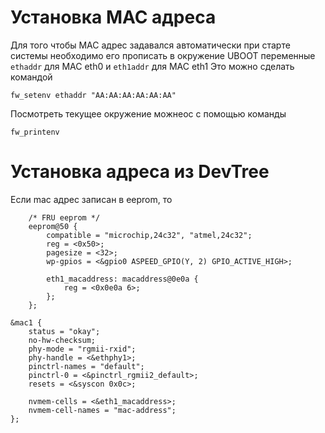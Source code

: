 # Установка MAC адреса
Для того чтобы MAC адрес задавался автоматически при старте системы необходимо его прописать в окружение UBOOT переменные `ethaddr` для MAC eth0 и `eth1addr` для MAC eth1
Это можно сделать командой
```
fw_setenv ethaddr "AA:AA:AA:AA:AA:AA"
```
Посмотреть текущее окружение можнеос с помощью команды
```
fw_printenv
```

# Установка адреса из DevTree
Если mac адрес записан в eeprom, то
```
	/* FRU eeprom */
	eeprom@50 {
		compatible = "microchip,24c32", "atmel,24c32";
		reg = <0x50>;
		pagesize = <32>;
		wp-gpios = <&gpio0 ASPEED_GPIO(Y, 2) GPIO_ACTIVE_HIGH>;

		eth1_macaddress: macaddress@0e0a {
			reg = <0x0e0a 6>;
		};
	};

&mac1 {
	status = "okay";
	no-hw-checksum;
	phy-mode = "rgmii-rxid";
	phy-handle = <&ethphy1>;
	pinctrl-names = "default";
	pinctrl-0 = <&pinctrl_rgmii2_default>;
	resets = <&syscon 0x0c>;

	nvmem-cells = <&eth1_macaddress>;
	nvmem-cell-names = "mac-address";
};
```